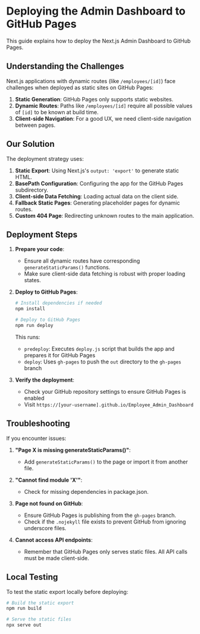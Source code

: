 # Deploying the Admin Dashboard to GitHub Pages

This guide explains how to deploy the Next.js Admin Dashboard to GitHub Pages.

## Understanding the Challenges

Next.js applications with dynamic routes (like `/employees/[id]`) face challenges when deployed as static sites on GitHub Pages:

1. **Static Generation**: GitHub Pages only supports static websites.
2. **Dynamic Routes**: Paths like `/employees/[id]` require all possible values of `[id]` to be known at build time.
3. **Client-side Navigation**: For a good UX, we need client-side navigation between pages.

## Our Solution

The deployment strategy uses:

1. **Static Export**: Using Next.js's `output: 'export'` to generate static HTML.
2. **BasePath Configuration**: Configuring the app for the GitHub Pages subdirectory.
3. **Client-side Data Fetching**: Loading actual data on the client side.
4. **Fallback Static Pages**: Generating placeholder pages for dynamic routes.
5. **Custom 404 Page**: Redirecting unknown routes to the main application.

## Deployment Steps

1. **Prepare your code**:
   - Ensure all dynamic routes have corresponding `generateStaticParams()` functions.
   - Make sure client-side data fetching is robust with proper loading states.

2. **Deploy to GitHub Pages**:
   ```bash
   # Install dependencies if needed
   npm install
   
   # Deploy to GitHub Pages
   npm run deploy
   ```

   This runs:
   - `predeploy`: Executes `deploy.js` script that builds the app and prepares it for GitHub Pages
   - `deploy`: Uses `gh-pages` to push the `out` directory to the `gh-pages` branch

3. **Verify the deployment**:
   - Check your GitHub repository settings to ensure GitHub Pages is enabled
   - Visit `https://[your-username].github.io/Employee_Admin_Dashboard`

## Troubleshooting

If you encounter issues:

1. **"Page X is missing generateStaticParams()"**:
   - Add `generateStaticParams()` to the page or import it from another file.

2. **"Cannot find module 'X'"**:
   - Check for missing dependencies in package.json.

3. **Page not found on GitHub**:
   - Ensure GitHub Pages is publishing from the `gh-pages` branch.
   - Check if the `.nojekyll` file exists to prevent GitHub from ignoring underscore files.

4. **Cannot access API endpoints**:
   - Remember that GitHub Pages only serves static files. All API calls must be made client-side.

## Local Testing

To test the static export locally before deploying:

```bash
# Build the static export
npm run build

# Serve the static files
npx serve out
``` 